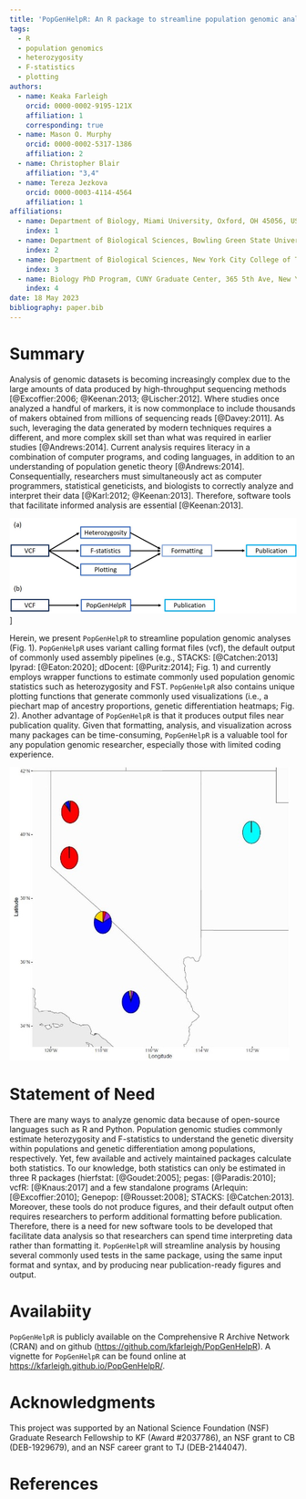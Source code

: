 ```yaml
---
title: 'PopGenHelpR: An R package to streamline population genomic analyses'
tags:
  - R
  - population genomics
  - heterozygosity
  - F-statistics
  - plotting
authors:  
  - name: Keaka Farleigh
    orcid: 0000-0002-9195-121X
    affiliation: 1
    corresponding: true
  - name: Mason O. Murphy
    orcid: 0000-0002-5317-1386
    affiliation: 2
  - name: Christopher Blair
    affiliation: "3,4"
  - name: Tereza Jezkova 
    orcid: 0000-0003-4114-4564
    affiliation: 1 
affiliations:
  - name: Department of Biology, Miami University, Oxford, OH 45056, USA
    index: 1
  - name: Department of Biological Sciences, Bowling Green State University, Bowling Green, OH 43403, USA
    index: 2
  - name: Department of Biological Sciences, New York City College of Technology, The City University of New York, 285 Jay Street, Brooklyn, NY 11201, USA
    index: 3
  - name: Biology PhD Program, CUNY Graduate Center, 365 5th Ave, New York, NY 10016
    index: 4
date: 18 May 2023
bibliography: paper.bib
---
```


# Summary
Analysis of genomic datasets is becoming increasingly complex due to the large amounts of data produced by high-throughput sequencing methods [@Excoffier:2006; @Keenan:2013; @Lischer:2012]. Where studies once analyzed a handful of markers, it is now commonplace to include thousands of makers obtained from millions of sequencing reads [@Davey:2011]. As such, leveraging the data generated by modern techniques requires a different, and more complex skill set than what was required in earlier studies [@Andrews:2014]. Current analysis requires literacy in a combination of computer programs, and coding languages, in addition to an understanding of population genetic theory [@Andrews:2014]. Consequentially, researchers must simultaneously act as computer programmers, statistical geneticists, and biologists to correctly analyze and interpret their data [@Karl:2012; @Keenan:2013]. Therefore, software tools that facilitate informed analysis are essential [@Keenan:2013]. 

![Figure 1. The traditional population genomic analysis workflow (a) and the streamlined workflow using PopGenHelpR (b).\label{Fig1}](PopGenHelpR_WRKFLW.png)]

Herein, we present `PopGenHelpR` to streamline population genomic analyses (Fig. 1). `PopGenHelpR` uses variant calling format files (vcf), the default output of commonly used assembly pipelines (e.g., STACKS: [@Catchen:2013] Ipyrad: [@Eaton:2020]; dDocent: [@Puritz:2014]; Fig. 1) and currently employs wrapper functions to estimate commonly used population genomic statistics such as heterozygosity and FST. `PopGenHelpR` also contains unique plotting functions that generate commonly used visualizations (i.e., a piechart map of ancestry proportions, genetic differentiation heatmaps; Fig. 2). Another advantage of `PopGenHelpR` is that it produces output files near publication quality. Given that formatting, analysis, and visualization across many packages can be time-consuming, `PopGenHelpR` is a valuable tool for any population genomic researcher, especially those with limited coding experience.

![Figure 2. Example piechart map generated using the Plot_ancestry function in PopGenHelpR. \label{Fig2} ](./Fig2_Piemap.png)

# Statement of Need 
There are many ways to analyze genomic data because of open-source languages such as R and Python. Population genomic studies commonly estimate heterozygosity and F-statistics to understand the genetic diversity within populations and genetic differentiation among populations, respectively. Yet, few available and actively maintained packages calculate both statistics. To our knowledge, both statistics can only be estimated in three R packages (hierfstat: [@Goudet:2005]; pegas: [@Paradis:2010]; vcfR: [@Knaus:2017] and a few standalone programs (Arlequin: [@Excoffier:2010]; Genepop: [@Rousset:2008]; STACKS: [@Catchen:2013]. Moreover, these tools do not produce figures, and their default output often requires researchers to perform additional formatting before publication. Therefore, there is a need for new software tools to be developed that facilitate data analysis so that researchers can spend time interpreting data rather than formatting it. `PopGenHelpR` will streamline analysis by housing several commonly used tests in the same package, using the same input format and syntax, and by producing near publication-ready figures and output.

# Availabiity
`PopGenHelpR` is publicly available on the Comprehensive R Archive Network (CRAN) and on github (https://github.com/kfarleigh/PopGenHelpR). A vignette for `PopGenHelpR` can be found online at https://kfarleigh.github.io/PopGenHelpR/.  

# Acknowledgments
This project was supported by an National Science Foundation (NSF) Graduate Research Fellowship to KF (Award #2037786), an NSF grant to CB (DEB-1929679), and an NSF career grant to TJ (DEB-2144047). 

# References
